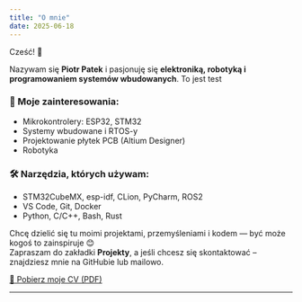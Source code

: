 ```yaml
---
title: "O mnie"
date: 2025-06-18
---
```


Cześć! 👋

Nazywam się **Piotr Patek** i pasjonuję się **elektroniką, robotyką i programowaniem systemów wbudowanych**.
To jest test

### 🔧 Moje zainteresowania:
- Mikrokontrolery: ESP32, STM32
- Systemy wbudowane i RTOS-y
- Projektowanie płytek PCB (Altium Designer)
- Robotyka

### 🛠️ Narzędzia, których używam:
- STM32CubeMX, esp-idf, CLion, PyCharm, ROS2
- VS Code, Git, Docker
- Python, C/C++, Bash, Rust

Chcę dzielić się tu moimi projektami, przemyśleniami i kodem — być może kogoś to zainspiruje 😊  
Zapraszam do zakładki **Projekty**, a jeśli chcesz się skontaktować – znajdziesz mnie na GitHubie lub mailowo.

[📄 Pobierz moje CV (PDF)](/CV_PiotrPatek_pl.pdf)

---

